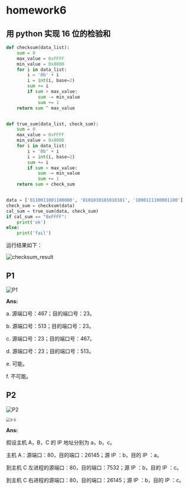 # homework6

## 用 python 实现 16 位的检验和

```python
def checksum(data_list):
    sum = 0
    max_value = 0xFFFF
    min_value = 0x8000
    for i in data_list:
        i = '0b' + i
        i = int(i, base=2)
        sum += i
        if sum > max_value:
            sum -= min_value
            sum += 1
    return sum ^ max_value


def true_sum(data_list, check_sum):
    sum = 0
    max_value = 0xFFFF
    min_value = 0x8000
    for i in data_list:
        i = '0b' + i
        i = int(i, base=2)
        sum += i
        if sum > max_value:
            sum -= min_value
            sum += 1
    return sum + check_sum


data = ['0110011001100000', '0101010101010101', '1000111100001100']
check_sum = checksum(data)
cal_sum = true_sum(data, check_sum)
if cal_sum == "0xFFFF":
    print('ok')
else:
    print('fail')
```

运行结果如下：

![checksum_result](/resource/checksum_result.png)

## P1

![P1](/resource/P1.png)

**Ans:**

a. 源端口号：467；目的端口号：23。

b. 源端口号：513；目的端口号：23。

c. 源端口号：23；目的端口号：467。

d. 源端口号：23；目的端口号：513。

e. 可能。

f. 不可能。

## P2

![P2](/resource/P2.png)

<img src="/resource/pic_3-5.jpg" alt="3-5" style="zoom: 67%;" />

**Ans:**

假设主机 A，B，C 的 IP 地址分别为 a，b，c。

主机 A：源端口：80，目的端口：26145；源 IP ：b，目的 IP ：a。

到主机 C 左进程的源端口：80，目的端口：7532；源 IP ：b，目的 IP ：c。

到主机 C 右进程的源端口：80，目的端口：26145；源 IP ：b，目的 IP ：c。